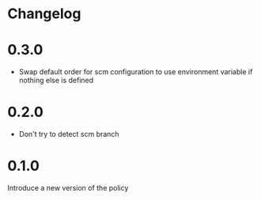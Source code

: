 # Changelog


# 0.3.0 

* Swap default order for scm configuration to use environment variable if nothing else is defined

# 0.2.0 

* Don't try to detect scm branch

# 0.1.0

Introduce a new version of the policy
